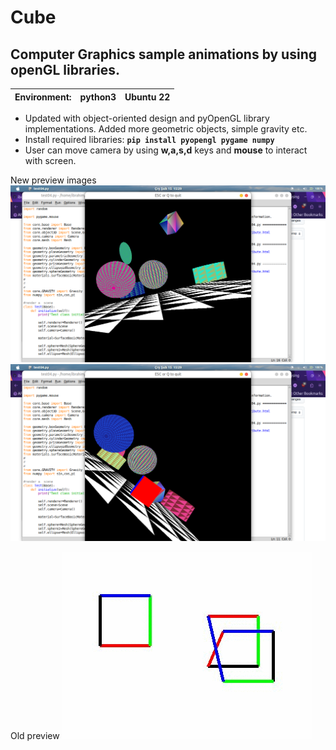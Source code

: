 # Cube
## Computer Graphics sample animations by using openGL libraries.
Environment: | python3 | Ubuntu 22|
--- | --- | --- |
- Updated with object-oriented design and pyOpenGL library implementations. Added more geometric objects, simple gravity etc.
- Install required libraries: __`pip install pyopengl pygame numpy`__
- User can move camera by using __w,a,s,d__ keys and __mouse__ to interact with screen.

New preview images
![sample program output1](new_sample1.png)
![sample program output1](new_sample2.png)

Old preview
![sample program output](sample_output.gif)
